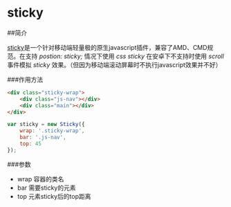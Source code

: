 # sticky


##简介


[sticky](baidu.com)是一个针对移动端轻量极的原生javascript插件，兼容了AMD、CMD规范。在支持 *postion: sticky;* 情况下使用 *css sticky* 在安卓下不支持时使用 *scroll* 事件模拟 *sticky* 效果。（但因为移动端滚动屏幕时不执行javascript效果并不好）

###作用方法

``` html
<div class="sticky-wrap">
	<div class="js-nav"></div>
	<div class="main"></div>
</div>
```


``` js
var sticky = new Sticky({
    wrap: '.sticky-wrap',
    bar: '.js-nav',
    top: 45
});
```


###参数

* wrap 容器的类名
* bar  需要sticky的元素
* top  元素sticky后的top距离